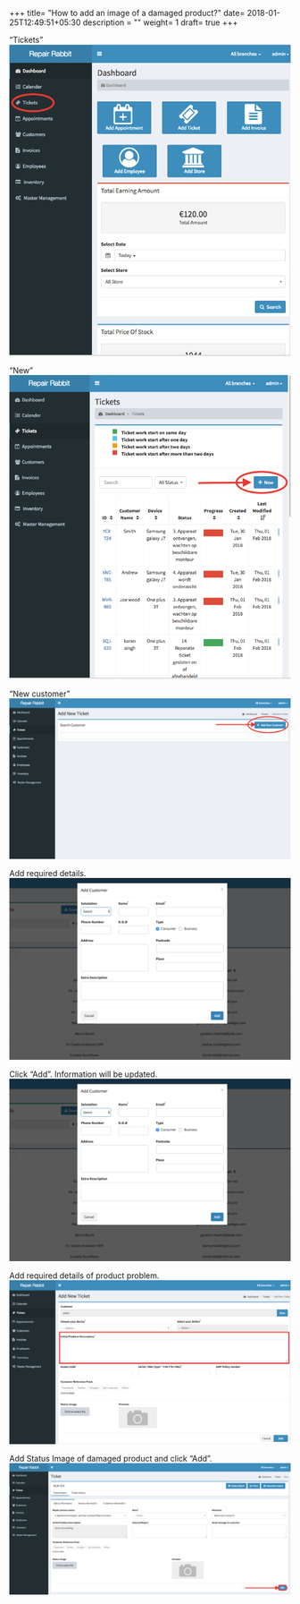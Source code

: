 +++
title= "How to add an image of a damaged product?"
date= 2018-01-25T12:49:51+05:30
description = ""
weight= 1
draft= true
+++

“Tickets”  
![How to add an image of a damaged product?](/images/products/how_can_i_add_image_of_damaged_product/go_to_tickets.png)

“New”
![How to add an image of a damaged product?](/images/products/how_can_i_add_image_of_damaged_product/click_new.png)

“New customer”
![How to add an image of a damaged product?](/images/products/how_can_i_add_image_of_damaged_product/add_new_customer.png)

Add required details.
![How to add an image of a damaged product?](/images/products/how_can_i_add_image_of_damaged_product/fill_required_details_and_add.png)

Click “Add”. Information will be updated.
![How to add an image of a damaged product?](/images/products/how_can_i_add_image_of_damaged_product/fill_required_details_and_add.png)

Add required details of product problem.
![How to add an image of a damaged product?](/images/products/how_can_i_add_image_of_damaged_product/product_details.png)

Add Status Image of damaged product and click “Add”.
![How to add an image of a damaged product?](/images/products/how_can_i_add_image_of_damaged_product/edit_image_and_edit.png)






